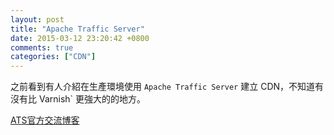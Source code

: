 ```yaml
---
layout: post
title: "Apache Traffic Server"
date: 2015-03-12 23:20:42 +0800
comments: true
categories: ["CDN"]
---
```


<!-- more -->

之前看到有人介紹在生產環境使用 `Apache Traffic Server` 建立 CDN，不知道有沒有比 Varnish` 更強大的的地方。


[ATS官方交流博客]

[ATS官方交流博客]:https://blog.zymlinux.net
